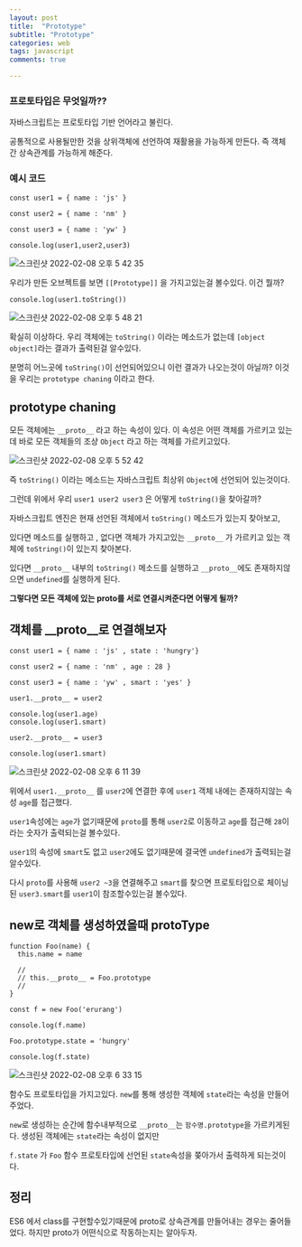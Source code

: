 ```yaml
---
layout: post
title:  "Prototype"
subtitle: "Prototype"
categories: web
tags: javascript
comments: true

---
```


### 프로토타입은 무엇일까??

자바스크립트는 프로토타입 기반 언어라고 불린다. 

공통적으로 사용될만한 것을 상위객체에 선언하여 재활용을 가능하게 만든다. 즉 객체 간 상속관계를 가능하게 해준다.

### 예시 코드

```
const user1 = { name : 'js' }

const user2 = { name : 'nm' }

const user3 = { name : 'yw' }

console.log(user1,user2,user3)

```

![스크린샷 2022-02-08 오후 5 42 35](https://user-images.githubusercontent.com/56789064/152949949-e2e1278f-2834-4502-81ce-36dba817a587.png)

우리가 만든 오브젝트를 보면 `[[Prototype]]` 을 가지고있는걸 볼수있다. 이건 뭘까?

```
console.log(user1.toString())
```

![스크린샷 2022-02-08 오후 5 48 21](https://user-images.githubusercontent.com/56789064/152950907-1fe64301-c8be-42b6-925c-c2e00d76879a.png)

확실히 이상하다. 우리 객체에는 `toString()` 이라는 메소드가 없는데 `[object object]`라는 결과가 출력된걸 알수있다.

분명히 어느곳에 `toString()`이 선언되어있으니 이런 결과가 나오는것이 아닐까? 이것을 우리는 `prototype chaning` 이라고 한다.

## prototype chaning

모든 객체에는 `__proto__` 라고 하는 속성이 있다. 이 속성은 어떤 객체를 가르키고 있는데 바로 모든 객체들의 조상 `Object` 라고 하는 객체를 가르키고있다.

![스크린샷 2022-02-08 오후 5 52 42](https://user-images.githubusercontent.com/56789064/152951643-c57767d0-74f8-4514-b567-d4ebcc06cea4.png)

즉 `toString()` 이라는 메소드는 자바스크립트 최상위 `Object`에 선언되어 있는것이다.

그런데 위에서 우리 `user1 user2 user3` 은 어떻게 `toString()`을 찾아갈까?

자바스크립트 엔진은 현재 선언된 객체에서 `toString()` 메소드가 있는지 찾아보고, 

있다면 메소드를 실행하고 , 없다면 객체가 가지고있는 `__proto__` 가 가르키고 있는 객체에 `toString()`이 있는지 찾아본다. 

있다면 `__proto__` 내부의 `toString()` 메소드를 실행하고 `__proto__`에도 존재하지않으면 `undefined`를 실행하게 된다.

**그렇다면 모든 객체에 있는 proto를 서로 연결시켜준다면 어떻게 될까?**

## 객체를 __proto__로 연결해보자

```
const user1 = { name : 'js' , state : 'hungry'}

const user2 = { name : 'nm' , age : 28 }

const user3 = { name : 'yw' , smart : 'yes' }

user1.__proto__ = user2

console.log(user1.age)
console.log(user1.smart)

user2.__proto__ = user3

console.log(user1.smart)
```
![스크린샷 2022-02-08 오후 6 11 39](https://user-images.githubusercontent.com/56789064/152954817-9af8ebdd-7094-4532-9fe5-29b9858e41d6.png)


위에서 `user1.__proto__` 를 `user2`에 연결한 후에 `user1` 객체 내에는 존재하지않는 속성 `age`를 접근했다.

`user1`속성에는 `age`가 없기때문에 `proto`를 통해 `user2`로 이동하고 `age`를 접근해 `28`이라는 숫자가 출력되는걸 볼수있다.

`user1`의 속성에 `smart`도 없고 `user2`에도 없기때문에 결국엔 `undefined`가 출력되는걸 알수있다.

다시 `proto`를 사용해 `user2 ~3`을 연결해주고 `smart`를 찾으면 프로토타입으로 체이닝된 `user3.smart`를 `user1`이 참조할수있는걸 볼수있다.

## new로 객체를 생성하였을때 protoType

```
function Foo(name) {
  this.name = name
  
  //
  // this.__proto__ = Foo.prototype
  //
}

const f = new Foo('erurang')

console.log(f.name)

Foo.prototype.state = 'hungry'

console.log(f.state)
```
![스크린샷 2022-02-08 오후 6 33 15](https://user-images.githubusercontent.com/56789064/152958745-8ea08719-f713-4edb-b140-ba01105b5bdd.png)

함수도 프로토타입을 가지고있다. `new`를 통해 생성한 객체에 `state`라는 속성을 만들어주었다. 

`new`로 생성하는 순간에 함수내부적으로 `__proto__`는 `함수명.prototype`을 가르키게된다. 생성된 객체에는 `state`라는 속성이 없지만

`f.state` 가 `Foo` 함수 프로토타입에 선언된 `state`속성을 쫒아가서 출력하게 되는것이다.

## 정리

ES6 에서 class를 구현할수있기때문에 proto로 상속관계를 만들어내는 경우는 줄어들었다. 하지만 proto가 어떤식으로 작동하는지는 알아두자.

<!-- ### 프로토타입 링크와 체인
<!-- 

### `__proto__`에 대해 알아보자. 이것은 어디서 나타난 아이일까??

이 proto는 자바스크립트 자체적으로 null이나 다른 객체에대한 참조가 되는데, 다른 객체를 참조하는경우 참조하는 대상을 prototype이라 말한다.

예시와 함께 공부해보자.

```
let animal = {
    eats : true
}

let rabbit = {
    jumps : true
}
```

둘을 선언후에 실행해보면 animal과 rabbit에는 아래와같은 __proto__가 존재한다.

![스크린샷 2021-05-03 오후 11 24 39](https://user-images.githubusercontent.com/56789064/116888705-bd72ef80-ac66-11eb-892d-0fd04d64b044.png) -->

<!-- ```
rabbit.proto = animal
```

이렇게 rabbit의 proto를 animal로 지정해주면 무슨일이 일어날까?

![스크린샷 2021-05-03 오후 11 31 12](https://user-images.githubusercontent.com/56789064/116889553-a84a9080-ac67-11eb-8487-f7a6d5af2948.png)

`__proto__`가 두번 선언된것을 볼수있는데 처음 `__proto__`에서 먼저 선언한 `animal`의 속성값 `eats : true`가 존재한는걸 볼수있다.

우리는 이제 proto의 상속을 통하여 rabbit 오브젝트에서 animal 오브젝트의 eats의 속성을 사용할수있게 되었다.

![스크린샷 2021-05-03 오후 11 33 51](https://user-images.githubusercontent.com/56789064/116889880-07a8a080-ac68-11eb-9971-184600ec3305.png)

즉 자바스크립트의 로직은. rabbit에서 eats의 속성값이 있는지 본후, 존재하지 않는다면 rabbit이 상속받고있는 proto로 넘어가 eats를 실행한다 라고 생각하면 된다.

프로토타입에서 상속받은 속성값을 상속 프로퍼티 라고 표현한다. 이렇게 프로토는 여러개를 이어서 연결되어있는 형태를 프로토타입 체인 이라고 표현한다.

체인이 이루어질때의 주의사항 2가지다. 한 객체는 오직 하나만 상속을 받을수있다. 이렇게 여려번 체인이 걸쳐져있을때 `__proto__.__proto__...`로 사용이 가능하긴하다.

꼭 `__proto__.__proto__` 이렇게 접근하지않아도 위에서 말했듯 자바스크립트는 프로퍼티가 없으면 자동으로 프로토로 들어가서 찾아보기때문에 `longEar.walk()` 를 사용해도 실행되는걸 알수있다 (실행해보시길)

![스크린샷 2021-05-03 오후 11 51 24](https://user-images.githubusercontent.com/56789064/116892148-7ab31680-ac6a-11eb-9d8e-40d56411dd04.png)


### this가 존재하는 경우

```
let hamster = {
  stomach: [],

  eat(food) {
    this.stomach.push(food);
  }
};

let speedy = {
  __proto__: hamster,
  stomach: []
};

// speedy는 음식을 발견합니다.
speedy.eat("apple");
alert( speedy.stomach ); // apple

```

과연 여기서 this는 어떻게 처리가될까? this는 똑같이 현재 존재하는 함수를 가르킨다.

speedy의 eat는 hamster의 eat 프로퍼티로 넘어가 this.stomach이기 때문에 hamster의 stomach가 아닌 함수를 처음 호출한 speedy의 stomach에 push가 되는것을 볼수있다.

### 프로토타입을 꼭 proto를 사용해서 지정해야할까? 객체복사방법!

후에 자바스크립트언어가 발전하면서 메소드도 생겨나기 시작했다.

```
Object.create(proto, [descriptors]) – [[Prototype]]이 proto를 참조하는 빈 객체를 만듭니다. 이때 프로퍼티 설명자를 추가로 넘길 수 있습니다.

Object.getPrototypeOf(obj) – obj의 [[Prototype]]을 반환합니다.

Object.setPrototypeOf(obj, proto) – obj의 [[Prototype]]이 proto가 되도록 설정합니다
```

사용 예시는 다음과 같다

```
let animal = {
  eats: true
};

// 프로토타입이 animal인 새로운 빈 객체를 생성합니다.
let rabbit = Object.create(animal);

// 설명자도 함께 생성한 예
let rabbit = Object.create(animal, {
  jumps: {
    value: true
  }
});


alert(rabbit.eats); // true
alert(Object.getPrototypeOf(rabbit) === animal); // true
Object.setPrototypeOf(rabbit, {}); // rabbit의 프로토타입을 {}으로 바꿉니다.

```

![스크린샷 2021-05-04 오전 1 01 58](https://user-images.githubusercontent.com/56789064/116900975-55c3a100-ac74-11eb-9cbb-18451178890d.png)
 -->
